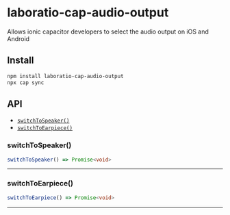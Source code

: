 # laboratio-cap-audio-output

Allows ionic capacitor developers to select the audio output on iOS and Android

## Install

```bash
npm install laboratio-cap-audio-output
npx cap sync
```

## API

<docgen-index>

* [`switchToSpeaker()`](#switchtospeaker)
* [`switchToEarpiece()`](#switchtoearpiece)

</docgen-index>

<docgen-api>
<!--Update the source file JSDoc comments and rerun docgen to update the docs below-->

### switchToSpeaker()

```typescript
switchToSpeaker() => Promise<void>
```

--------------------


### switchToEarpiece()

```typescript
switchToEarpiece() => Promise<void>
```

--------------------

</docgen-api>
